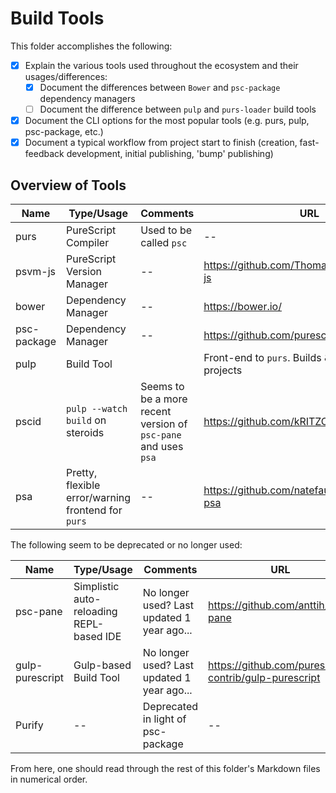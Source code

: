 # Build Tools

This folder accomplishes the following:

- [x] Explain the various tools used throughout the ecosystem and their usages/differences:
    - [x] Document the differences between `Bower` and `psc-package` dependency managers
    - [ ] Document the difference between `pulp` and `purs-loader` build tools
- [x] Document the CLI options for the most popular tools (e.g. purs, pulp, psc-package, etc.)
- [x] Document a typical workflow from project start to finish (creation, fast-feedback development, initial publishing, 'bump' publishing)

## Overview of Tools

| Name | Type/Usage | Comments | URL |
| - | - | - | - |
| purs | PureScript Compiler | Used to be called `psc` | -- |
| psvm-js | PureScript Version Manager | -- | https://github.com/ThomasCrevoisier/psvm-js
| bower | Dependency Manager | -- | https://bower.io/ |
| psc-package | Dependency Manager | -- | https://github.com/purescript/psc-package |
| pulp | Build Tool | | Front-end to `purs`. Builds & publishes projects | https://github.com/purescript-contrib/pulp |
| pscid | `pulp --watch build` on steroids | Seems to be a more recent version of `psc-pane` and uses `psa` | https://github.com/kRITZCREEK/pscid
| psa | Pretty, flexible error/warning frontend for `purs` | -- | https://github.com/natefaubion/purescript-psa

The following seem to be deprecated or no longer used:

| Name | Type/Usage | Comments | URL |
| - | - | - | - |
| psc-pane | Simplistic auto-reloading REPL-based IDE | No longer used? Last updated 1 year ago... | https://github.com/anttih/psc-pane
| gulp-purescript | Gulp-based Build Tool | No longer used? Last updated 1 year ago... | https://github.com/purescript-contrib/gulp-purescript |
| Purify | -- | Deprecated in light of psc-package | -- |

From here, one should read through the rest of this folder's Markdown files in numerical order.
